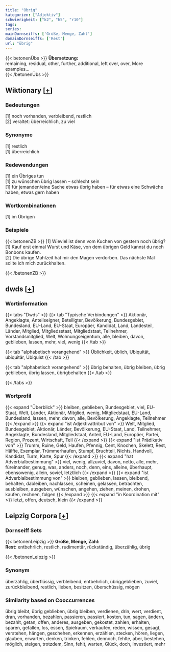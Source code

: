 ```yaml
---
title: "übrig"
kategorien: ["Adjektiv"]
schwierigkeit: ["k2", "h5", "r10"]
tags:
series:
mainDornseiffs: ['Größe, Menge, Zahl']
domainDornseiffs: ['Rest']
url: "übrig"
---
```


{{< betonenÜbs >}}
**Übersetzung:**  
remaining, residual, other, further, additional, left over, over, More examples...  
{{< /betonenÜbs >}}

## Wiktionary [[+](https://de.wiktionary.org/wiki/übrig)]

### Bedeutungen
[1] noch vorhanden, verbleibend, restlich  
[2] veraltet: überreichlich, zu viel  

### Synonyme
[1] restlich  
[1] überreichlich  

### Redewendungen
[1] ein Übriges tun  
[1] zu wünschen übrig lassen – schlecht sein  
[1] für jemanden/eine Sache etwas übrig haben – für etwas eine Schwäche haben, etwas gern haben  

### Wortkombinationen
[1] im Übrigen  

### Beispiele
{{< betonenZB >}}
[1] Wieviel ist denn vom Kuchen von gestern noch übrig?  
[1] Kauf erst einmal Wurst und Käse, von dem übrigen Geld kannst du noch Bonbons kaufen.  
[2] Die übrige Mahlzeit hat mir den Magen verdorben. Das nächste Mal sollte ich mich zurückhalten.  

{{< /betonenZB >}}


## dwds [[+](https://www.dwds.de/wb/übrig)]

### Wortinformation
{{< tabs "Dwds" >}}
{{< tab "Typische Verbindungen" >}}
Aktionär, Angeklagte, Anteilseigner, Beteiligter, Bevölkerung, Bundesgebiet, Bundesland, EU-Land, EU-Staat, Europäer, Kandidat, Land, Landesteil, Länder, Mitglied, Mitgliedsstaat, Mitgliedstaat, Teilnehmer, Vorstandsmitglied, Welt, Wohnungseigentum, alle, bleiben, davon, geblieben, lassen, mehr, viel, wenig
{{< /tab >}}

{{< tab "alphabetisch vorangehend" >}}
Üblichkeit, üblich, Ubiquität, ubiquitär, Ubiquist
{{< /tab >}}

{{< tab "alphabetisch vorangehend" >}}
übrig behalten, übrig bleiben, übrig geblieben, übrig lassen, übrigbehalten
{{< /tab >}}

{{< /tabs >}}

### Wortprofil
{{< expand "Überblick" >}} bleiben, geblieben, Bundesgebiet, viel, EU-Staat, Welt, Länder, Aktionär, Mitglied, wenig, Mitgliedstaat, EU-Land, Bundesland, lassen, mehr, davon, alle, Bevölkerung, Angeklagte, Teilnehmer {{< /expand >}}
{{< expand "ist Adjektivattribut von" >}} Welt, Mitglied, Bundesgebiet, Aktionär, Länder, Bevölkerung, EU-Staat, Land, Teilnehmer, Angeklagte, Bundesland, Mitgliedstaat, Anteil, EU-Land, Europäer, Partei, Region, Prozent, Wirtschaft, Teil {{< /expand >}}
{{< expand "ist Prädikativ von" >}} Trumm, Ruine, Geld, Haufen, Pfennig, Cent, Knochen, Skelett, Rest, Hälfte, Exemplar, Trümmerhaufen, Stumpf, Bruchteil, Nichts, Handvoll, Kandidat, Turm, Karte, Spur {{< /expand >}}
{{< expand "hat Adverbialbestimmung" >}} viel, wenig, allzuviel, davon, netto, alle, mehr, füreinander, genug, was, anders, noch, denn, eins, alleine, überhaupt, ebensowenig, allein, soviel, letztlich {{< /expand >}}
{{< expand "ist Adverbialbestimmung von" >}} bleiben, geblieben, lassen, bleibend, behalten, dableiben, nachlassen, scheinen, gelassen, betrachten, ausbleiben, ausgeben, wünschen, angehen, ziehen, meinen, drohen, kaufen, rechnen, folgen {{< /expand >}}
{{< expand "in Koordination mit" >}} letzt, offen, deutsch, klein {{< /expand >}}

## Leipzig Corpora [[+](https://corpora.uni-leipzig.de/en/res?word=übrig&corpusId=deu_newscrawl-public_2018)]

### Dornseiff Sets
{{< betonenLeipzig >}}
**Größe, Menge, Zahl:**  
**Rest:** entbehrlich, restlich, rudimentär, rückständig, überzählig, übrig  

{{< /betonenLeipzig >}}

### Synonym
überzählig, überflüssig, verbleibend, entbehrlich, übriggeblieben, zuviel, zurückbleibend, restlich, lieben, besitzen, überschüssig, mögen


### Similarity based on Cooccurrences
übrig bleibt, übrig geblieben, übrig bleiben, verdienen, drin, wert, verdient, dran, vorhanden, bezahlen, passieren, passiert, kosten, tun, sagen, ändern, bezahlt, getan, offen, anderes, ausgeben, gekostet, zahlen, erhalten, sparen, gefallen, los, essen, Spielraum, verkaufen, reden, wissen, gesagt, verstehen, hängen, geschehen, erkennen, erzählen, stecken, hören, liegen, glauben, erwarten, denken, trinken, fehlen, dennoch, fehlte, aber, bestehen, möglich, steigen, trotzdem, Sinn, fehlt, warten, Glück, doch, investiert, mehr

